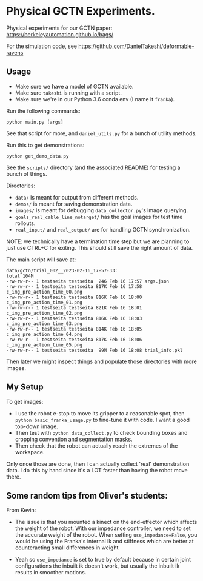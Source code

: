 # Physical GCTN Experiments.

Physical experiments for our GCTN paper: https://berkeleyautomation.github.io/bags/

For the simulation code, see https://github.com/DanielTakeshi/deformable-ravens

## Usage

- Make sure we have a model of GCTN available.
- Make sure `takeshi` is running with a script.
- Make sure we're in our Python 3.6 conda env (I name it `franka`).

Run the following commands:

```
python main.py [args]
```

See that script for more, and `daniel_utils.py` for a bunch of utility methods.

Run this to get demonstrations:

```
python get_demo_data.py
```

See the `scripts/` directory (and the associated README) for testing a bunch of
things.

Directories:

- `data/` is meant for output from different methods.
- `demos/` is meant for saving demonstration data.
- `images/` is meant for debugging `data_collector.py`'s image querying.
- `goals_real_cable_line_notarget/` has the goal images for test time rollouts.
- `real_input/` and `real_output/` are for handling GCTN synchronization.

NOTE: we technically have a termination time step but we are planning to just
use CTRL+C for exiting. This should still save the right amount of data.

The main script will save at:

```
data/gctn/trial_002__2023-02-16_17-57-33:
total 104M
-rw-rw-r-- 1 testseita testseita  246 Feb 16 17:57 args.json
-rw-rw-r-- 1 testseita testseita 817K Feb 16 17:58 c_img_pre_action_time_00.png
-rw-rw-r-- 1 testseita testseita 816K Feb 16 18:00 c_img_pre_action_time_01.png
-rw-rw-r-- 1 testseita testseita 821K Feb 16 18:01 c_img_pre_action_time_02.png
-rw-rw-r-- 1 testseita testseita 816K Feb 16 18:03 c_img_pre_action_time_03.png
-rw-rw-r-- 1 testseita testseita 814K Feb 16 18:05 c_img_pre_action_time_04.png
-rw-rw-r-- 1 testseita testseita 817K Feb 16 18:06 c_img_pre_action_time_05.png
-rw-rw-r-- 1 testseita testseita  99M Feb 16 18:08 trial_info.pkl
```

Then later we might inspect things and populate those directories with more
images.

## My Setup

To get images:

- I use the robot e-stop to move its gripper to a reasonable spot, then `python
  basic_franka_usage.py` to fine-tune it with code. I want a good top-down
  image.
- Then test with `python data_collect.py` to check bounding boxes and cropping
  convention and segmentation masks.
- Then check that the robot can actually reach the extremes of the workspace.

Only once those are done, then I can actually collect 'real' demonstration
data. I do this by hand since it's a LOT faster than having the robot move
there.


## Some random tips from Oliver's students:

From Kevin:

- The issue is that you mounted a kinect on the end-effector which affects the
  weight of the robot. With our impedance controller, we need to set the
  accurate weight of the robot. When setting `use_impedance=False`, you would
  be using the Franka's internal ik and stiffness which are better at
  counteracting small differences in weight

- Yeah so `use_impedance` is set to true by default because in certain joint
  configurations the inbuilt ik doesn't work, but usually the inbuilt ik
  results in smoother motions.
